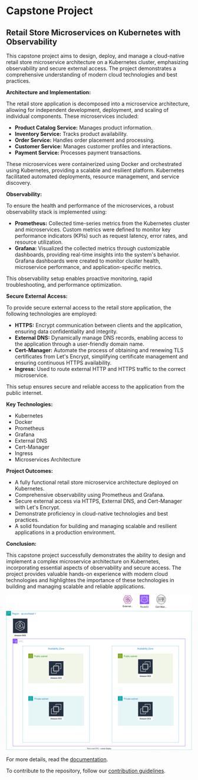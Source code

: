 # Capstone Project

## Retail Store Microservices on Kubernetes with Observability

This capstone project aims to design, deploy, and manage a cloud-native retail store microservice architecture on a Kubernetes cluster, emphasizing observability and secure external access. The project demonstrates a comprehensive understanding of modern cloud technologies and best practices.

**Architecture and Implementation:**

The retail store application is decomposed into a microservice architecture, allowing for independent development, deployment, and scaling of individual components. These microservices included:

* **Product Catalog Service:** Manages product information.
* **Inventory Service:** Tracks product availability.
* **Order Service:** Handles order placement and processing.
* **Customer Service:** Manages customer profiles and interactions.
* **Payment Service:** Processes payment transactions.

These microservices were containerized using Docker and orchestrated using Kubernetes, providing a scalable and resilient platform. Kubernetes facilitated automated deployments, resource management, and service discovery.

**Observability:**

To ensure the health and performance of the microservices, a robust observability stack is implemented using:

* **Prometheus:** Collected time-series metrics from the Kubernetes cluster and microservices. Custom metrics were defined to monitor key performance indicators (KPIs) such as request latency, error rates, and resource utilization.
* **Grafana:** Visualized the collected metrics through customizable dashboards, providing real-time insights into the system's behavior. Grafana dashboards were created to monitor cluster health, microservice performance, and application-specific metrics.

This observability setup enables proactive monitoring, rapid troubleshooting, and performance optimization.

**Secure External Access:**

To provide secure external access to the retail store application, the following technologies are employed:

* **HTTPS:** Encrypt communication between clients and the application, ensuring data confidentiality and integrity.
* **External DNS:** Dynamically manage DNS records, enabling access to the application through a user-friendly domain name.
* **Cert-Manager:** Automate the process of obtaining and renewing TLS certificates from Let's Encrypt, simplifying certificate management and ensuring continuous HTTPS availability.
* **Ingress:** Used to route external HTTP and HTTPS traffic to the correct microservice.

This setup ensures secure and reliable access to the application from the public internet.

**Key Technologies:**

* Kubernetes
* Docker
* Prometheus
* Grafana
* External DNS
* Cert-Manager
* Ingress
* Microservices Architecture

**Project Outcomes:**

* A fully functional retail store microservice architecture deployed on Kubernetes.
* Comprehensive observability using Prometheus and Grafana.
* Secure external access via HTTPS, External DNS, and Cert-Manager with Let's Encrypt.
* Demonstrate proficiency in cloud-native technologies and best practices.
* A solid foundation for building and managing scalable and resilient applications in a production environment.

**Conclusion:**

This capstone project successfully demonstrates the ability to design and implement a complex microservice architecture on Kubernetes, incorporating essential aspects of observability and secure access. The project provides valuable hands-on experience with modern cloud technologies and highlightes the importance of these technologies in building and managing scalable and reliable applications.

![architecture](docs/diagrams/architecture.drawio.svg)

For more details, read the [documentation](https://ntu-ce8-project.github.io/eks-infra/).

To contribute to the repository, follow our [contribution guidelines](/CONTRIBUTING.md).
